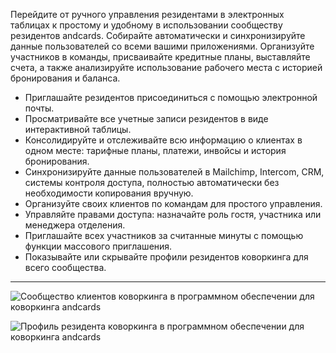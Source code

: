Перейдите от ручного управления резидентами в электронных таблицах к простому и удобному в использовании сообществу резидентов andcards. Собирайте автоматически и синхронизируйте данные пользователей со всеми вашими приложениями. Организуйте участников в команды, присваивайте кредитные планы, выставляйте счета, а также анализируйте использование рабочего места с историей бронирования и баланса.

- Приглашайте резидентов присоединиться с помощью электронной почты.
- Просматривайте все учетные записи резидентов в виде интерактивной таблицы.
- Консолидируйте и отслеживайте всю информацию о клиентах в одном месте: тарифные планы, платежи, инвойсы и история бронирования.
- Синхронизируйте данные пользователей в Mailchimp, Intercom, CRM, системы контроля доступа, полностью автоматически без необходимости копирования вручную.
- Организуйте своих клиентов по командам для простого управления.
- Управляйте правами доступа: назначайте роль гостя, участника или менеджера отделения.
- Приглашайте всех участников за считанные минуты с помощью функции массового приглашения.
- Показывайте или скрывайте профили резидентов коворкинга для всего сообщества.

---

![Сообщество клиентов коворкинга в программном обеспечении для коворкинга andcards](https://d7ccq1i35b0cj.cloudfront.net/andcards-community-members-light-en-1920-1200.png)

![Профиль резидента коворкинга в программном обеспечении для коворкинга andcards](https://d7ccq1i35b0cj.cloudfront.net/andcards-community-user-main-light-en-1920-1200.png)
